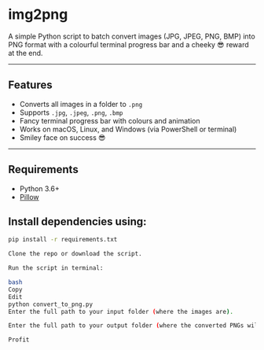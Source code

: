# img2png
A simple Python script to batch convert images (JPG, JPEG, PNG, BMP) into PNG format with a colourful terminal progress bar and a cheeky 😎 reward at the end.

---

## Features

- Converts all images in a folder to `.png`
- Supports `.jpg`, `.jpeg`, `.png`, `.bmp`
- Fancy terminal progress bar with colours and animation
- Works on macOS, Linux, and Windows (via PowerShell or terminal)
- Smiley face on success 😎

---

## Requirements

- Python 3.6+
- [Pillow](https://pypi.org/project/Pillow/)

## Install dependencies using:

```bash
pip install -r requirements.txt

Clone the repo or download the script.

Run the script in terminal:

bash
Copy
Edit
python convert_to_png.py
Enter the full path to your input folder (where the images are).

Enter the full path to your output folder (where the converted PNGs will be saved).

Profit


